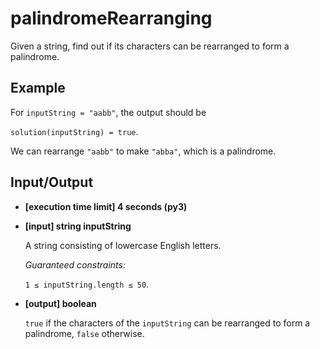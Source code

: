 # palindromeRearranging

Given a string, find out if its characters can be rearranged to form a palindrome.

## Example

For `inputString = "aabb"`, the output should be

`solution(inputString) = true`.

We can rearrange `"aabb"` to make `"abba"`, which is a palindrome.

## Input/Output

- **[execution time limit] 4 seconds (py3)**

- **[input] string inputString**

	A string consisting of lowercase English letters.

	*Guaranteed constraints:*

	`1 ≤ inputString.length ≤ 50`.

- **[output] boolean**

	`true` if the characters of the `inputString` can be rearranged to form a palindrome, `false` otherwise.
